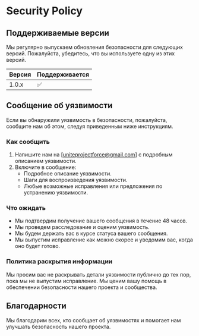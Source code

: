 # Security Policy

## Поддерживаемые версии

Мы регулярно выпускаем обновления безопасности для следующих версий. Пожалуйста, убедитесь, что вы используете одну из этих версий.

| Версия | Поддерживается          |
| ------ | ----------------------- |
| 1.0.x  | :white_check_mark:      |

## Сообщение об уязвимости

Если вы обнаружили уязвимость в безопасности, пожалуйста, сообщите нам об этом, следуя приведенным ниже инструкциям.

### Как сообщить

1. Напишите нам на [uniteprojectforce@gmail.com] с подробным описанием уязвимости.
2. Включите в сообщение:
   - Подробное описание уязвимости.
   - Шаги для воспроизведения уязвимости.
   - Любые возможные исправления или предложения по устранению уязвимости.

### Что ожидать

- Мы подтвердим получение вашего сообщения в течение 48 часов.
- Мы проведем расследование и оценим уязвимость.
- Мы будем держать вас в курсе статуса вашего сообщения.
- Мы выпустим исправление как можно скорее и уведомим вас, когда оно будет готово.

### Политика раскрытия информации

Мы просим вас не раскрывать детали уязвимости публично до тех пор, пока мы не выпустим исправление. Мы ценим вашу помощь в обеспечении безопасности нашего проекта и сообщества.

## Благодарности

Мы благодарим всех, кто сообщает об уязвимостях и помогает нам улучшать безопасность нашего проекта.
